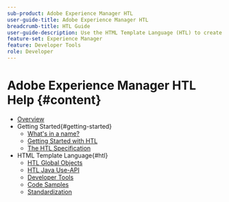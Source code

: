 ```yaml
---
sub-product: Adobe Experience Manager HTL
user-guide-title: Adobe Experience Manager HTL
breadcrumb-title: HTL Guide
user-guide-description: Use the HTML Template Language (HTL) to create an enterprise-level web framework.
feature-set: Experience Manager
feature: Developer Tools
role: Developer
---
```


# Adobe Experience Manager HTL Help {#content}

+ [Overview](overview.md)
+ Getting Started{#getting-started}
  + [What's in a name?](history.md)
  + [Getting Started with HTL](getting-started.md)
  + [The HTL Specification](specification.md)
+ HTML Template Language{#htl}
  + [HTL Global Objects](global-objects.md)
  + [HTL Java Use-API](java-use-api.md)
  + [Developer Tools](developer-tools.md)
  + [Code Samples](code-samples.md)
  + [Standardization](standardization.md)